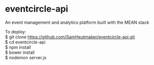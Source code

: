 # eventcircle-api
An event management and analytics platform built with the MEAN stack

To deploy: <br />
$ git clone https://github.com/SamHeutmaker/eventcircle-api.git<br />
$ cd eventcircle-api<br />
$ npm install<br />
$ bower install<br />
$ nodemon server.js<br />
